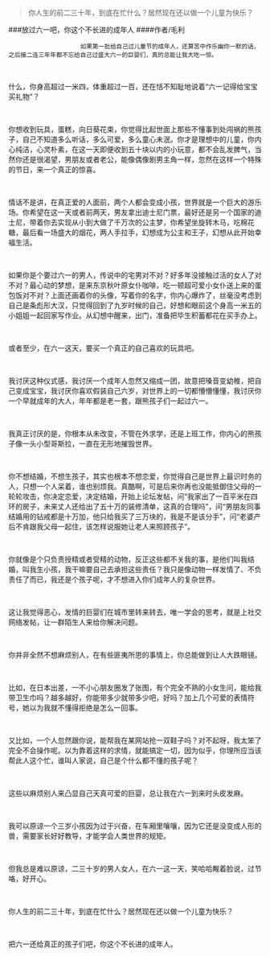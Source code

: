 > 你人生的前二三十年，到底在忙什么？居然现在还以做一个儿童为快乐？

###放过六一吧，你这个不长进的成年人
####作者/毛利

						如果第一批给自己过儿童节的成年人，还算苦中作乐幽你一默的话，之后接二连三年年都不忘给自己过盛大六一的巨婴们，真的总能让我大吃一惊。
 
什么，你身高超过一米四，体重超过一百，还在恬不知耻地说着“六一记得给宝宝买礼物”？
 
你想收到玩具，蛋糕，向日葵花束，你觉得比起世面上那些不懂事到处闯祸的熊孩子，自己不知道多么听话，多么可爱，多么童心未泯。你才是理想中的儿童，你内心纯洁，心灵朴素，在这一天即便收到五十块以内的小玩意，都不会乱发脾气，当然你还是很渴望，男朋友或者老公，能像偶像剧男主角一样，忽然在这样一个特殊的节日，来一个真正的惊喜。
 
情话不是讲，在真正爱的人面前，两个人都会变成小孩，世界就是一个巨大的游乐场。你希望在这一天或者前两天，男友拿出迪士尼门票，最好还是另一个国家的迪士尼，带着你去实现从小到大做了千万次的公主梦，你希望坐旋转木马，吃棉花糖，最后看一场盛大的烟花，两人手拉手，幻想成为公主和王子，幻想从此开始幸福生活。
 
如果你是个要过六一的男人，传说中的宅男对不对？好多年没接触过活的女人了对不对？最心动的梦想，是来东京秋叶原女仆咖啡，吃一顿超可爱小女仆送上来的蛋包饭对不对？上面还画着你的头像，写着你的名字，你内心爆炸了，丝毫没考虑到自己是条彪形大汉，只觉得回到了九岁时候的自己，好想和眼前这个身高一米五的小姐姐一起回家写作业。从幻想中醒来，出门，准备把毕生积蓄都花在买手办上。
 
或者至少，在六一这天，要买一个真正的自己喜欢的玩具吧。
 
我讨厌这种仪式感，我讨厌一个成年人忽然又缩成一团，故意把嗓音变幼稚，把自己变成宝宝，我讨厌你喜欢假装自己六岁，对世界上的一切都懵懵懂懂，我讨厌你一个早就成年的大人，年年都是老一套，跟熊孩子们一起过六一。
 
我真正讨厌的是，你根本从未改变，不管在外求学，还是上班工作，你内心的熊孩子像一头小型哥斯拉，一直在无形地摧毁世界。
 
你不想结婚，不想生孩子，其实也根本不想恋爱，你觉得自己是世界上最识时务的人，只想一个人呆着，谁也别烦我。真酷啊，可是后来你再也没能抵御住父母的一轮轮攻击，你决定恋爱，决定结婚，开始上论坛发帖，问“我家出了一百平米在四环的房子，未来丈人还给出了五十万的装修清单，这真的合理吗”，问“男朋友同事结婚用的钻戒都是十万加，他只给我买了三万块的，我是不是该分手”，问“老婆产后不肯跟我父母一起住，该怎样说服她让老人来照顾孩子”。
 
你就像是个只负责授精或者受精的动物，反正这些都不关我的事，是他们叫我结婚，叫我生小孩，我干嘛要自己去承担这些责任？我只是像动物一样发情了、不负责任了而已，我还是个孩子呢，才不想进入你们成年人的复杂世界。
 
这让我觉得恶心，发情的巨婴们在城市里转来转去，唯一学会的思考，就是上社交网络发帖，让一群陌生人来给你解决问题。
 
你并非全然不想麻烦别人，在有些匪夷所思的事情上，你总能做到让人大跌眼镜。
 
比如，在日本出差，一不小心朋友圈发了张图，有个完全不熟的小女生问，能给我带卫生巾吗？越多越好，你能带多少就带多少吧，好吗？加上几个可爱的表情符号，她以为我就不懂得拒绝是怎么一回事。
 
又比如，一个人忽然跟你说，能帮我在某网站抢一双鞋子吗？对不起呀，我太笨了完全不会操作呢。以为靠着这样的求情，就能搞定一切，因为似乎，你理所应当该帮此人这个忙，谁叫人家说，自己是个什么都不懂的孩子呢？
 
这些以麻烦别人来凸显自己天真可爱的巨婴，总让我在六一到来时头皮发麻。
 
我可以原谅一个三岁小孩因为过于兴奋，在车厢里嚷嚷，因为它还是没变成人形的兽，需要家长好好教导，才能学会人类世界的规矩。
 
但我总是难以原谅，二三十岁的男人女人，在六一这一天，笑哈哈觍着脸说，过节咯，好开心。
 
你人生的前二三十年，到底在忙什么？居然现在还以做一个儿童为快乐？
 
把六一还给真正的孩子们吧，你这个不长进的成年人。 